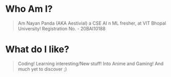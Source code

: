 # Who Am I?
> Am Nayan Panda (AKA Aestivial) a CSE AI n ML fresher,
at VIT Bhopal University!
Registration No. - 20BAI10188

# What do I like?
> Coding! Learning interesting/New stuff! 
> Into Anime and Gaming!
And much yet to discover ;)
